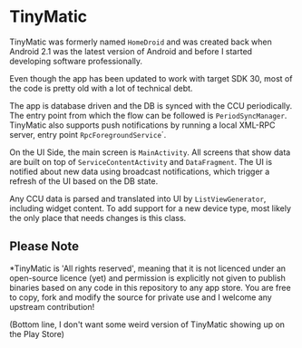 # TinyMatic

TinyMatic was formerly named `HomeDroid` and was created back when Android 2.1 was the latest version of Android and before I started developing software professionally.

Even though the app has been updated to work with target SDK 30, most of the code is pretty old with a lot of technical debt.

The app is database driven and the DB is synced with the CCU periodically. The entry point from which the flow can be followed is `PeriodSyncManager`.
TinyMatic also supports push notifications by running a local XML-RPC server, entry point `RpcForegroundService`´.

On the UI Side, the main screen is `MainActivity`.
All screens that show data are built on top of `ServiceContentActivity` and `DataFragment`.
The UI is notified about new data using broadcast notifications, which trigger a refresh of the UI based on the DB state.

Any CCU data is parsed and translated into UI by `ListViewGenerator`, including widget content.
To add support for a new device type, most likely the only place that needs changes is this class.

## Please Note

*TinyMatic is 'All rights reserved', meaning that it is not licenced under an open-source licence (yet) and permission is explicitly not given to publish binaries based on any code in this repository to any app store. You are free to copy, fork and modify the source for private use and I welcome any upstream contribution!

(Bottom line, I don't want some weird version of TinyMatic showing up on the Play Store)
